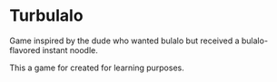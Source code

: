 # Turbulalo
Game inspired by the dude who wanted bulalo but received a bulalo-flavored instant noodle. 

This a game for created for learning purposes.
